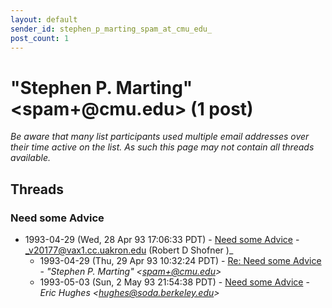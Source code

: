 ```yaml
---
layout: default
sender_id: stephen_p_marting_spam_at_cmu_edu_
post_count: 1
---
```


# "Stephen P. Marting" <spam+<span>@</span>cmu.edu> (1 post)

_Be aware that many list participants used multiple email addresses over their time active on the list. As such this page may not contain all threads available._

## Threads

### Need some Advice
+ 1993-04-29 (Wed, 28 Apr 93 17:06:33 PDT) - [Need some Advice](/archive/1993/04/e03fe420710e04ed25d49986bfe6b0fca13d5e2b4fca8b032de86c6d5de36f46) - _v20177@vax1.cc.uakron.edu (Robert D Shofner )_
  + 1993-04-29 (Thu, 29 Apr 93 10:32:24 PDT) - [Re: Need some Advice](/archive/1993/04/66a94b354ec357afeca1c42ed8335756f8b098e2a8b03ed13e85e8ae64f45439) - _"Stephen P. Marting" \<spam+@cmu.edu\>_
  + 1993-05-03 (Sun, 2 May 93 21:54:38 PDT) - [Need some Advice](/archive/1993/05/977b7de8277edb4db2f729a0b0cb690f888a0c33e8d377358a2268b94f743ff6) - _Eric Hughes \<hughes@soda.berkeley.edu\>_

